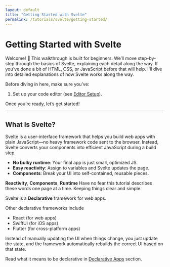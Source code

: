 ```yaml
---
layout: default
title: "Getting Started with Svelte"
permalink: /tutorials/svelte/getting-started/
---
```

# Getting Started with Svelte

Welcome! 🎉 This walkthrough is built for beginners. We’ll move step-by-step through the basics of Svelte, explaining each detail along the way. If you’ve done a bit of HTML, CSS, or JavaScript before that will help.  I'll dive into detailed explanations of how Svelte works along the way.

Before diving in here, make sure you’ve:

1. Set up your code editor (see [Editor Setup](/tutorials/svelte/editor-setup.md)).

Once you’re ready, let’s get started!

---

## What Is Svelte?

Svelte is a user-interface framework that helps you build web apps with plain JavaScript—no heavy framework code sent to the browser. Instead, Svelte converts your components into efficient JavaScript during a build step.

- **No bulky runtime**: Your final app is just small, optimized JS.
- **Easy reactivity**: Assign to variables and Svelte updates the page.
- **Components**: Break your UI into self-contained, reusable pieces.

**Reactivity**, **Components**, **Runtime** Have no fear this tutorial describes these words one page at a time.  Keeping things clear and simple.

Svelte is a **Declarative** framework for web apps.

Other declarative frameworks include 
- React (for web apps)
- SwiftUI (for iOS apps)
- Flutter (for cross-platform apps)

Instead of manually updating the UI when things change, you just update the state, and the framework automatically rebuilds the correct UI based on that state.

Read what it means to be declarative in [Declarative Apps](/tutorials/svelte/declarative_app.md) section.


